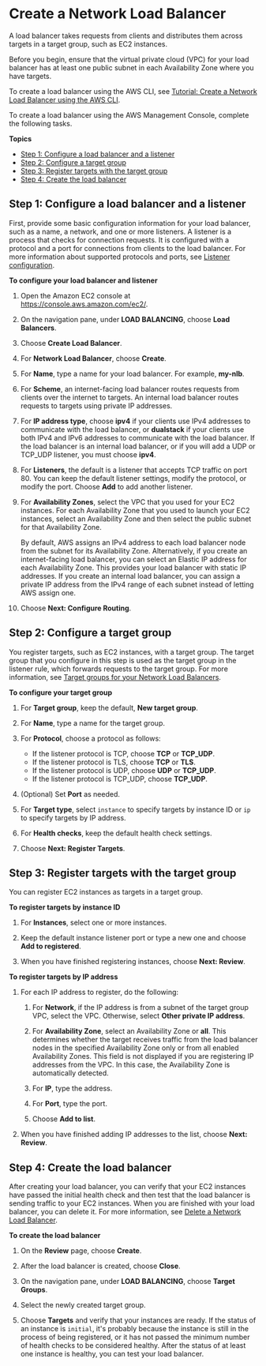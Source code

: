 # Create a Network Load Balancer<a name="create-network-load-balancer"></a>

A load balancer takes requests from clients and distributes them across targets in a target group, such as EC2 instances\.

Before you begin, ensure that the virtual private cloud \(VPC\) for your load balancer has at least one public subnet in each Availability Zone where you have targets\.

To create a load balancer using the AWS CLI, see [Tutorial: Create a Network Load Balancer using the AWS CLI](network-load-balancer-cli.md)\.

To create a load balancer using the AWS Management Console, complete the following tasks\.

**Topics**
+ [Step 1: Configure a load balancer and a listener](#configure-load-balancer)
+ [Step 2: Configure a target group](#configure-target-group)
+ [Step 3: Register targets with the target group](#select-targets)
+ [Step 4: Create the load balancer](#create-load-balancer)

## Step 1: Configure a load balancer and a listener<a name="configure-load-balancer"></a>

First, provide some basic configuration information for your load balancer, such as a name, a network, and one or more listeners\. A listener is a process that checks for connection requests\. It is configured with a protocol and a port for connections from clients to the load balancer\. For more information about supported protocols and ports, see [Listener configuration](load-balancer-listeners.md#listener-configuration)\.

**To configure your load balancer and listener**

1. Open the Amazon EC2 console at [https://console\.aws\.amazon\.com/ec2/](https://console.aws.amazon.com/ec2/)\.

1. On the navigation pane, under **LOAD BALANCING**, choose **Load Balancers**\.

1. Choose **Create Load Balancer**\.

1. For **Network Load Balancer**, choose **Create**\.

1. For **Name**, type a name for your load balancer\. For example, **my\-nlb**\.

1. For **Scheme**, an internet\-facing load balancer routes requests from clients over the internet to targets\. An internal load balancer routes requests to targets using private IP addresses\.

1. For **IP address type**, choose **ipv4** if your clients use IPv4 addresses to communicate with the load balancer, or **dualstack** if your clients use both IPv4 and IPv6 addresses to communicate with the load balancer\. If the load balancer is an internal load balancer, or if you will add a UDP or TCP\_UDP listener, you must choose **ipv4**\.

1. For **Listeners**, the default is a listener that accepts TCP traffic on port 80\. You can keep the default listener settings, modify the protocol, or modify the port\. Choose **Add** to add another listener\.

1. For **Availability Zones**, select the VPC that you used for your EC2 instances\. For each Availability Zone that you used to launch your EC2 instances, select an Availability Zone and then select the public subnet for that Availability Zone\.

   By default, AWS assigns an IPv4 address to each load balancer node from the subnet for its Availability Zone\. Alternatively, if you create an internet\-facing load balancer, you can select an Elastic IP address for each Availability Zone\. This provides your load balancer with static IP addresses\. If you create an internal load balancer, you can assign a private IP address from the IPv4 range of each subnet instead of letting AWS assign one\.

1. Choose **Next: Configure Routing**\.

## Step 2: Configure a target group<a name="configure-target-group"></a>

You register targets, such as EC2 instances, with a target group\. The target group that you configure in this step is used as the target group in the listener rule, which forwards requests to the target group\. For more information, see [Target groups for your Network Load Balancers](load-balancer-target-groups.md)\.

**To configure your target group**

1. For **Target group**, keep the default, **New target group**\.

1. For **Name**, type a name for the target group\.

1. For **Protocol**, choose a protocol as follows:
   + If the listener protocol is TCP, choose **TCP** or **TCP\_UDP**\.
   + If the listener protocol is TLS, choose **TCP** or **TLS**\.
   + If the listener protocol is UDP, choose **UDP** or **TCP\_UDP**\.
   + If the listener protocol is TCP\_UDP, choose **TCP\_UDP**\.

1. \(Optional\) Set **Port** as needed\.

1. For **Target type**, select `instance` to specify targets by instance ID or `ip` to specify targets by IP address\.

1. For **Health checks**, keep the default health check settings\.

1. Choose **Next: Register Targets**\.

## Step 3: Register targets with the target group<a name="select-targets"></a>

You can register EC2 instances as targets in a target group\.

**To register targets by instance ID**

1. For **Instances**, select one or more instances\.

1. Keep the default instance listener port or type a new one and choose **Add to registered**\.

1. When you have finished registering instances, choose **Next: Review**\.

**To register targets by IP address**

1. For each IP address to register, do the following:

   1. For **Network**, if the IP address is from a subnet of the target group VPC, select the VPC\. Otherwise, select **Other private IP address**\.

   1. For **Availability Zone**, select an Availability Zone or **all**\. This determines whether the target receives traffic from the load balancer nodes in the specified Availability Zone only or from all enabled Availability Zones\. This field is not displayed if you are registering IP addresses from the VPC\. In this case, the Availability Zone is automatically detected\.

   1. For **IP**, type the address\.

   1. For **Port**, type the port\.

   1. Choose **Add to list**\.

1. When you have finished adding IP addresses to the list, choose **Next: Review**\.

## Step 4: Create the load balancer<a name="create-load-balancer"></a>

After creating your load balancer, you can verify that your EC2 instances have passed the initial health check and then test that the load balancer is sending traffic to your EC2 instances\. When you are finished with your load balancer, you can delete it\. For more information, see [Delete a Network Load Balancer](load-balancer-delete.md)\.

**To create the load balancer**

1. On the **Review** page, choose **Create**\.

1. After the load balancer is created, choose **Close**\.

1. On the navigation pane, under **LOAD BALANCING**, choose **Target Groups**\.

1. Select the newly created target group\.

1. Choose **Targets** and verify that your instances are ready\. If the status of an instance is `initial`, it's probably because the instance is still in the process of being registered, or it has not passed the minimum number of health checks to be considered healthy\. After the status of at least one instance is healthy, you can test your load balancer\.